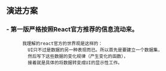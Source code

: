 ## 演进方案
### - 第一版严格按照React官方推荐的信息流动来。
          我理解的react官方的世界观是这样的：
            UI只不过是数据的另一种表现而已。所以首先是要建立一个数据集，
            然后写下这些数据的变化规律（产生变化的函数），
            接着就是具体的将数据转变成UI的显示性工作。